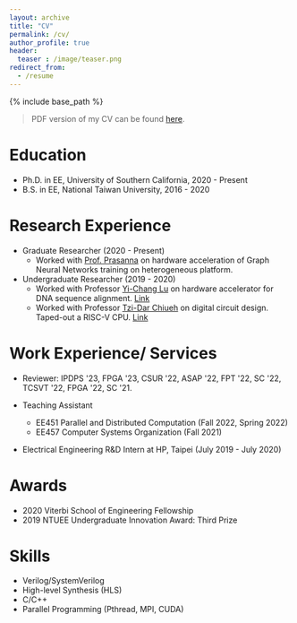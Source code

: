 ```yaml
---
layout: archive
title: "CV"
permalink: /cv/
author_profile: true
header:
  teaser : /image/teaser.png
redirect_from:
  - /resume
---
```


{% include base_path %}
> PDF version of my CV can be found [here](/files/CV.pdf).

Education
======
* Ph.D. in EE, University of Southern California, 2020 - Present
* B.S. in EE, National Taiwan University, 2016 - 2020

Research Experience
======
* Graduate Researcher (2020 - Present)
  * Worked with [Prof. Prasanna](https://sites.usc.edu/prasanna/) on hardware acceleration of Graph Neural Networks training on heterogeneous platform.
* Undergraduate Researcher (2019 - 2020)
  * Worked with Professor [Yi-Chang Lu](https://sites.google.com/view/ldps-giee-ntu/home/advisor/) on hardware accelerator for DNA sequence alignment. [Link](https://github.com/jasonlin316/Systolic-Array-for-Smith-Waterman) 
  * Worked with Professor [Tzi-Dar Chiueh](http://dodger.ee.ntu.edu.tw/faculty.htm) on digital circuit design. Taped-out a RISC-V CPU. [Link](https://github.com/jasonlin316/RISC-V-CPU)

Work Experience/ Services
======
* Reviewer: IPDPS '23, FPGA '23, CSUR '22, ASAP '22, FPT '22, SC '22, TCSVT '22, FPGA '22, SC '21.

* Teaching Assistant
  * EE451 Parallel and Distributed Computation (Fall 2022, Spring 2022)
  * EE457 Computer Systems Organization (Fall 2021)

* Electrical Engineering R&D Intern at HP, Taipei (July 2019 - July 2020)

Awards
======
* 2020 Viterbi School of Engineering Fellowship
* 2019 NTUEE Undergraduate Innovation Award: Third Prize

Skills
======
* Verilog/SystemVerilog
* High-level Synthesis (HLS)
* C/C++
* Parallel Programming (Pthread, MPI, CUDA)
